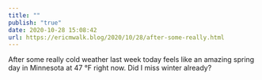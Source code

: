 ```yaml
---
title: ""
publish: "true"
date: 2020-10-28 15:08:42
url: https://ericmwalk.blog/2020/10/28/after-some-really.html
---
```


After some really cold weather last week today feels like an amazing spring day in Minnesota at 47 °F right now. Did I miss winter already?